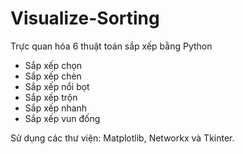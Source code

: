 # Visualize-Sorting
Trực quan hóa 6 thuật toán sắp xếp bằng Python
- Sắp xếp chọn
- Sắp xếp chèn
- Sắp xếp nổi bọt
- Sắp xếp trộn
- Sắp xếp nhanh
- Sắp xếp vun đống

Sử dụng các thư viện: Matplotlib, Networkx và Tkinter.
